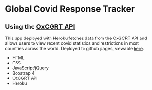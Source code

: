 # Global Covid Response Tracker

## Using the [OxCGRT API](https://covidtracker.bsg.ox.ac.uk/)

This app deployed with Heroku fetches data from the OxGCRT API and allows users to view recent covid statistics and restrictions in most countries across the world. Deployed to github pages, viewable [here](https://mvmolloy.github.io/global-covid-response/). 

* HTML 
* CSS 
* JavaScript/jQuery
* Boostrap 4 
* OxCGRT API
* Heroku
